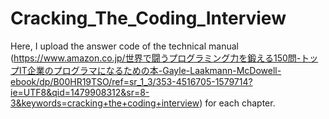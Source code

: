 # Cracking_The_Coding_Interview

Here, I upload the answer code of the technical manual  
(https://www.amazon.co.jp/世界で闘うプログラミング力を鍛える150問-トップIT企業のプログラマになるための本-Gayle-Laakmann-McDowell-ebook/dp/B00HR19TSO/ref=sr_1_3/353-4516705-1579714?ie=UTF8&qid=1479908312&sr=8-3&keywords=cracking+the+coding+interview) 
for each chapter.  
